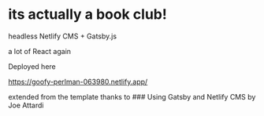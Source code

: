 
# its actually a book club!

 headless Netlify CMS + Gatsby.js 
 
 a lot of React again

Deployed here

https://goofy-perlman-063980.netlify.app/

extended from the template thanks to ### Using Gatsby and Netlify CMS by Joe Attardi
